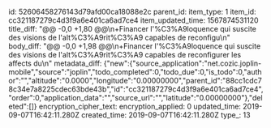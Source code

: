 id: 52606458276143d79afd00ca18088e2c
parent_id: 
item_type: 1
item_id: cc321187279c4d3f9a6e401ca6ad7ce4
item_updated_time: 1567874531120
title_diff: "@@ -0,0 +1,80 @@\n+Financer l'%C3%A9loquence qui suscite des visions de l'alt%C3%A9rit%C3%A9 capables de reconfigu\n"
body_diff: "@@ -0,0 +1,98 @@\n+Financer l'%C3%A9loquence qui suscite des visions de l'alt%C3%A9rit%C3%A9 capables de reconfigurer les affects du\n"
metadata_diff: {"new":{"source_application":"net.cozic.joplin-mobile","source":"joplin","todo_completed":0,"todo_due":0,"is_todo":0,"author":"","altitude":"0.0000","longitude":"0.00000000","parent_id":"88cc1cdc78c34e7a8225cdec63bde43b","id":"cc321187279c4d3f9a6e401ca6ad7ce4","order":0,"application_data":"","source_url":"","latitude":"0.00000000"},"deleted":[]}
encryption_cipher_text: 
encryption_applied: 0
updated_time: 2019-09-07T16:42:11.280Z
created_time: 2019-09-07T16:42:11.280Z
type_: 13